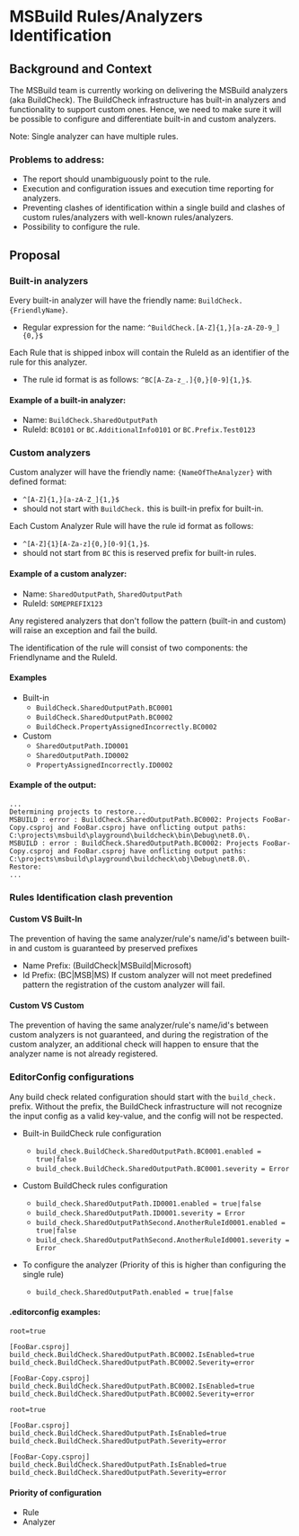 # MSBuild Rules/Analyzers Identification

## Background and Context

The MSBuild team is currently working on delivering the MSBuild analyzers (aka BuildCheck). The BuildCheck infrastructure has built-in analyzers and functionality to support custom ones. Hence, we need to make sure it will be possible to configure and differentiate built-in and custom analyzers.

Note: Single analyzer can have multiple rules.

### Problems to address:
- The report should unambiguously point to the rule.
- Execution and configuration issues and execution time reporting for analyzers.
- Preventing clashes of identification within a single build and clashes of custom rules/analyzers with well-known rules/analyzers.
- Possibility to configure the rule.

## Proposal

### Built-in analyzers
Every built-in analyzer will have the friendly name: `BuildCheck.{FriendlyName}`.
- Regular expression for the name: `^BuildCheck.[A-Z]{1,}[a-zA-Z0-9_]{0,}$`

Each Rule that is shipped inbox will contain the RuleId as an identifier of the rule for this analyzer. 
- The rule id format is as follows: `^BC[A-Za-z_.]{0,}[0-9]{1,}$`.

#### Example of a built-in analyzer:
- Name: `BuildCheck.SharedOutputPath`
- RuleId: `BC0101` or `BC.AdditionalInfo0101` or `BC.Prefix.Test0123`

### Custom analyzers
Custom analyzer will have the friendly name: `{NameOfTheAnalyzer}` with defined format: 
- `^[A-Z]{1,}[a-zA-Z_]{1,}$`
- should not start with `BuildCheck.` this is built-in prefix for built-in.

Each Custom Analyzer Rule will have the rule id format as follows:
- `^[A-Z]{1}[A-Za-z]{0,}[0-9]{1,}$`. 
- should not start from `BC` this is reserved prefix for built-in rules.

#### Example of a custom analyzer:
- Name: `SharedOutputPath`, `SharedOutputPath` 
- RuleId: `SOMEPREFIX123`

Any registered analyzers that don't follow the pattern (built-in and custom) will raise an exception and fail the build.

The identification of the rule will consist of two components: the Friendlyname and the RuleId.

#### Examples 
- Built-in
    - `BuildCheck.SharedOutputPath.BC0001`
    - `BuildCheck.SharedOutputPath.BC0002`
    - `BuildCheck.PropertyAssignedIncorrectly.BC0002`
- Custom
    - `SharedOutputPath.ID0001`
    - `SharedOutputPath.ID0002`
    - `PropertyAssignedIncorrectly.ID0002`

#### Example of the output:
```
...
Determining projects to restore...
MSBUILD : error : BuildCheck.SharedOutputPath.BC0002: Projects FooBar-Copy.csproj and FooBar.csproj have onflicting output paths: C:\projects\msbuild\playground\buildcheck\bin\Debug\net8.0\.
MSBUILD : error : BuildCheck.SharedOutputPath.BC0002: Projects FooBar-Copy.csproj and FooBar.csproj have onflicting output paths: C:\projects\msbuild\playground\buildcheck\obj\Debug\net8.0\.
Restore:
...
```

### Rules Identification clash prevention

#### Custom VS Built-In
The prevention of having the same analyzer/rule's name/id's between built-in and custom is guaranteed by preserved prefixes
- Name Prefix: (BuildCheck|MSBuild|Microsoft)
- Id Prefix: (BC|MSB|MS)
If custom analyzer will not meet predefined pattern the registration of the custom analyzer will fail.

#### Custom VS Custom
The prevention of having the same analyzer/rule's name/id's between custom analyzers is not guaranteed, and during the registration of the custom analyzer, an additional check will happen to ensure that the analyzer name is not already registered.


### EditorConfig configurations

Any build check related configuration should start with the `build_check.` prefix. Without the prefix, the BuildCheck infrastructure will not recognize the input config as a valid key-value, and the config will not be respected.

- Built-in BuildCheck rule configuration
    - `build_check.BuildCheck.SharedOutputPath.BC0001.enabled = true|false`
    - `build_check.BuildCheck.SharedOutputPath.BC0001.severity = Error`

- Custom BuildCheck rules configuration
    - `build_check.SharedOutputPath.ID0001.enabled = true|false`
    - `build_check.SharedOutputPath.ID0001.severity = Error`
    - `build_check.SharedOutputPathSecond.AnotherRuleId0001.enabled = true|false`
    - `build_check.SharedOutputPathSecond.AnotherRuleId0001.severity = Error`

- To configure the analyzer (Priority of this is higher than configuring the single rule)
    -  `build_check.SharedOutputPath.enabled = true|false`

#### .editorconfig examples:

```
root=true

[FooBar.csproj]
build_check.BuildCheck.SharedOutputPath.BC0002.IsEnabled=true
build_check.BuildCheck.SharedOutputPath.BC0002.Severity=error

[FooBar-Copy.csproj]
build_check.BuildCheck.SharedOutputPath.BC0002.IsEnabled=true
build_check.BuildCheck.SharedOutputPath.BC0002.Severity=error
```

```
root=true

[FooBar.csproj]
build_check.BuildCheck.SharedOutputPath.IsEnabled=true
build_check.BuildCheck.SharedOutputPath.Severity=error

[FooBar-Copy.csproj]
build_check.BuildCheck.SharedOutputPath.IsEnabled=true
build_check.BuildCheck.SharedOutputPath.Severity=error
```

#### Priority of configuration

- Rule
- Analyzer